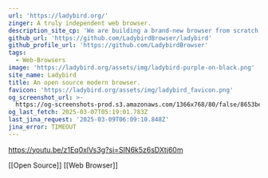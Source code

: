 ```yaml
---
url: 'https://ladybird.org/'
zinger: A truly independent web browser.
description_site_cp: 'We are building a brand-new browser from scratch, backed by a non-profit.'
github_url: 'https://github.com/LadybirdBrowser/ladybird'
github_profile_url: 'https://github.com/LadybirdBrowser'
tags:
  - Web-Browsers
image: 'https://ladybird.org/assets/img/ladybird-purple-on-black.png'
site_name: Ladybird
title: An open source modern browser.
favicon: 'https://ladybird.org/assets/img/ladybird_favicon.png'
og_screenshot_url: >-
  https://og-screenshots-prod.s3.amazonaws.com/1366x768/80/false/8653be1cd285d2660652db0e8fc6986b4101f77f6a1efca1f16701e6d430e4ac.jpeg
og_last_fetch: 2025-03-07T05:19:01.783Z
last_jina_request: '2025-03-09T06:09:10.848Z'
jina_error: TIMEOUT
---
```


https://youtu.be/z1Eq0xlVs3g?si=SIN6k5z6sDXtj60m

[[Open Source]] [[Web Browser]]
